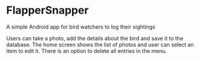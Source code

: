 # FlapperSnapper
A simple Android app for bird watchers to log their sightings

Users can take a photo, add the details about the bird and save it to the database.
The home screen shows the list of photos and user can select an item to edit it.
There is an option to delete all entries in the menu.
